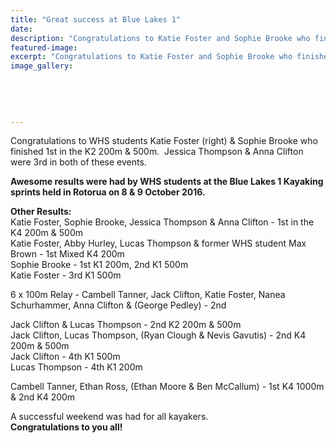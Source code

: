 ```yaml
---
title: "Great success at Blue Lakes 1"
date: 
description: "Congratulations to Katie Foster and Sophie Brooke who finished 1st in the K2 200m & 500m at the Blue Lakes 1 Kayaking sprints in Rotorua on 8 & 9 October 2016..."
featured-image: 
excerpt: "Congratulations to Katie Foster and Sophie Brooke who finished 1st in the K2 200m & 500m at the Blue Lakes 1 Kayaking sprints in Rotorua on 8 & 9 October 2016"
image_gallery:
	
	
	
	
	
---
```


<p>Congratulations to WHS students Katie Foster (right) &amp; Sophie Brooke who finished 1st in the K2 200m &amp; 500m. &nbsp;Jessica Thompson &amp; Anna Clifton were 3rd in both of these events.</p>
<p><strong>Awesome results were had by WHS students at the&nbsp;Blue Lakes 1 Kayaking sprints held in Rotorua on 8 &amp; 9 October 2016.</strong></p>
<p><strong>Other Results:</strong><br />Katie Foster, Sophie Brooke,&nbsp;<span>Jessica Thompson &amp;&nbsp;<span>Anna Clifton - 1st in the K4 200m &amp; 500m<br /></span></span>Katie Foster, Abby Hurley, Lucas Thompson &amp; former WHS student Max Brown - 1st Mixed K4 200m<br />Sophie Brooke - 1st K1 200m, 2nd K1 500m<br />Katie Foster - 3rd K1 500m</p>
<p>6 x 100m Relay - Cambell&nbsp;<span>Tanner, Jack Clifton, Katie Foster, Nanea Schurhammer, Anna Clifton &amp; (George Pedley) - 2nd</span></p>
<p><span>Jack Clifton &amp; Lucas Thompson - 2nd K2 <span>200m &amp;&nbsp;</span>500m<br /></span><span>Jack Clifton, Lucas Thompson, (Ryan&nbsp;<span>Clough &amp; Nevis Gavutis)</span>&nbsp;-&nbsp;</span>2nd K4 200m &amp; 500m<br />Jack Clifton - 4th K1 500m<br />Lucas Thompson - 4th K1 200m&nbsp;</p>
<p><span><span>Cambell Tanner,&nbsp;<span>Ethan Ross, (Ethan Moo</span></span>re &amp; Ben McCallum) - 1st K4 1000m &amp; 2nd K4 200m</span></p>
<p>A successful weekend was had for all kayakers.<br /><strong>Congratulations to you all!&nbsp;</strong></p>

